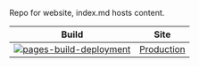 Repo for website, index.md hosts content.

| Build | Site |
|---|---|
| [![pages-build-deployment](https://github.com/LanceMcCarthy/GoldenClouds/actions/workflows/pages/pages-build-deployment/badge.svg)](https://github.com/LanceMcCarthy/GoldenClouds/actions/workflows/pages/pages-build-deployment) | [Production](https://goldenclouds.dvlup.com/) |